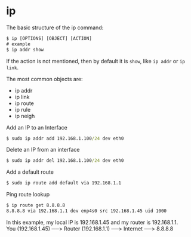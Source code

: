# ip

The basic structure of the ip command:
```cmd
$ ip [OPTIONS] [OBJECT] [ACTION]
# example
$ ip addr show
```

If the action is not mentioned, then by default it is `show`, like `ip addr` or `ip link`.

The most common objects are:
  - ip addr
  - ip link
  - ip route
  - ip rule
  - ip neigh

Add an IP to an Interface
```cmd
$ sudo ip addr add 192.168.1.100/24 dev eth0
```

Delete an IP from an interface
```cmd
$ sudo ip addr del 192.168.1.100/24 dev eth0
```
Add a default route
```cmd
$ sudo ip route add default via 192.168.1.1
```
Ping route lookup
```cmd
$ ip route get 8.8.8.8
8.8.8.8 via 192.168.1.1 dev enp4s0 src 192.168.1.45 uid 1000
```
In this example, my local IP is 192.168.1.45 and my router is 192.168.1.1.<br>
You (192.168.1.45) ──> Router (192.168.1.1) ──> Internet ──> 8.8.8.8

